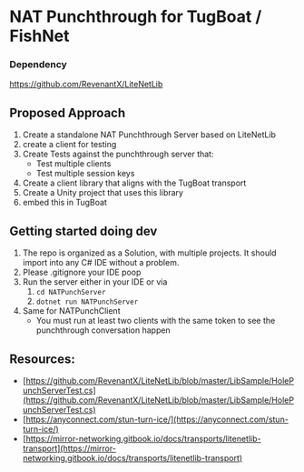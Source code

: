 # NAT Punchthrough for TugBoat / FishNet

### Dependency
https://github.com/RevenantX/LiteNetLib
## Proposed Approach

1. Create a standalone NAT Punchthrough Server based on LiteNetLib
1. create a client for testing
1. Create Tests against the punchthrough server that:
	- Test multiple clients
	- Test multiple session keys
1. Create a client library that aligns with the TugBoat transport
1. Create a Unity project that uses this library
1. embed this in TugBoat


## Getting started doing dev

1. The repo is organized as a Solution, with multiple projects.  It should import into any C# IDE without a problem.  
1. Please .gitignore your IDE poop
1. Run the server either in your IDE or via
	1. ```cd NATPunchServer```
	1. ```dotnet run NATPunchServer```
1. Same for NATPunchClient 
	- You must run at least two clients with the same token to see the punchthrough conversation happen

	
## Resources:
- [https://github.com/RevenantX/LiteNetLib/blob/master/LibSample/HolePunchServerTest.cs](https://github.com/RevenantX/LiteNetLib/blob/master/LibSample/HolePunchServerTest.cs)
- [https://anyconnect.com/stun-turn-ice/](https://anyconnect.com/stun-turn-ice/)
- [https://mirror-networking.gitbook.io/docs/transports/litenetlib-transport](https://mirror-networking.gitbook.io/docs/transports/litenetlib-transport)
